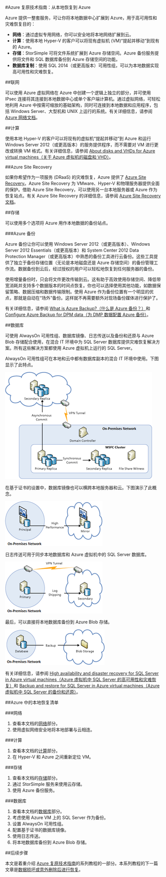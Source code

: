 <!-- Remove StoreSimple -->
<properties
   pageTitle="技术指南：从本地恢复到 Azure | Azure"
   description="本文可帮助你了解和设计用于从本地基础结构恢复到 Azure 的系统"
   services=""
   documentationCenter="na"
   authors="adamglick"
   manager="hongfeig"
   editor=""/>

<tags
   ms.service="resiliency"
   ms.date="05/13/2016"
   wacn.date="07/04/2016"/>

#Azure 复原技术指南：从本地恢复到 Azure

Azure 提供一整套服务，可让你将本地数据中心扩展到 Azure，用于高可用性和灾难恢复目的：

* __网络__：通过虚拟专用网络，你可以安全地将本地网络扩展到云。
* __计算__：使用本地 Hyper-V 的客户可以将现有虚拟机 (VM)“提起并移动”到现有的 Azure。
* __存储__：StorSimple 可将文件系统扩展到 Azure 存储空间。Azure 备份服务提供将文件和 SQL 数据库备份到 Azure 存储空间的功能。
* __数据库复制__：使用 SQL 2014（或更高版本）可用性组，可以为本地数据实现高可用性和灾难恢复。

<a id="networking"></a>
##联网

可以使用 Azure 虚拟网络在 Azure 中创建一个逻辑上独立的部分，并可使用 IPsec 连接将其连接到本地数据中心或单个客户端计算机。通过虚拟网络，可轻松地利用 Azure 中按需可缩放的基础架构，同时可连接到本地数据和应用程序，包括 Windows Server、大型机和 UNIX 上运行的系统。有关详细信息，请参阅 [Azure 网络文档](/documentation/articles/virtual-networks-overview)。

<a id="compute"></a>
##计算

使用本地 Hyper-V 的客户可以将现有的虚拟机“提起并移动”到 Azure 和运行 Windows Server 2012（或更高版本）的服务提供程序，而不需要对 VM 进行更改或转换 VM 格式。有关详细信息，请参阅 [About disks and VHDs for Azure virtual machines（关于 Azure 虚拟机的磁盘和 VHD）](/documentation/articles/virtual-machines-linux-about-disks-vhds)。

##Azure Site Recovery

如果你希望作为一项服务 (DRaaS) 的灾难恢复，Azure 提供了 [Azure Site Recovery](/services/site-recovery/)。Azure Site Recovery 为 VMware、Hyper-V 和物理服务器提供全面的保护。借助 Azure Site Recovery，可以使用另一台本地服务器或 Azure 作为恢复站点。有关 Azure Site Recovery 的详细信息，请参阅 [Azure Site Recovery 文档](/services/site-recovery/)。

<a id="storage"></a>
##存储

可以使用多个选项将 Azure 用作本地数据的备份站点。

<!-- ###StorSimple

StorSimple 可安全、透明地整合本地应用程序的云存储。它还提供单个设备来实现高性能的分层本地和云存储、实时存档、基于云的数据保护和灾难恢复。有关详细信息，请参阅 [StorSimple 产品页](/services/storsimple/)。 -->

###Azure 备份

Azure 备份让你可以使用 Windows Server 2012（或更高版本）、Windows Server 2012 Essentials（或更高版本）和 System Center 2012 Data Protection Manager（或更高版本）中熟悉的备份工具进行云备份。这些工具提供了独立于备份存储位置（无论是本地磁盘还是 Azure 存储空间）的备份管理工作流。数据备份到云后，经过授权的用户可以轻松地恢复到任何服务器的备份。

使用增量备份时，只会将文件更改传输到云。这有助于高效使用存储空间、降低带宽消耗并支持多个数据版本的时间点恢复。你也可以选择使用其他功能，如数据保留策略、数据压缩和数据传输限制。使用 Azure 作为备份位置有一个明显的优点，那就是自动在“场外”备份。这样就不再需要额外对现场备份媒体进行保护了。

有关详细信息，请参阅 [What is Azure Backup?（什么是 Azure 备份？）](/documentation/articles/backup-introduction-to-azure-backup)和 [Configure Azure Backup for DPM data（为 DMP 数据配置 Azure 备份）](https://technet.microsoft.com/zh-cn/library/jj728752.aspx)。

<a id="database"></a>
##数据库

可使用 AlwaysOn 可用性组、数据库镜像、日志传送以及备份和还原与 Azure Blob 存储配合使用，在混合 IT 环境中为 SQL Server 数据库提供灾难恢复解决方案。所有这些解决方案都使用 Azure 虚拟机上运行的 SQL Server。

AlwaysOn 可用性组可在本地和云中都有数据库副本的混合 IT 环境中使用。下图显示了此特点。

![混合云体系结构中的 SQL Server AlwaysOn 可用性组](./media/resiliency-technical-guidance-recovery-on-premises-azure/SQL_Server_Disaster_Recovery-3.png)

在基于证书的设置中，数据库镜像也可以横跨本地服务器和云。下图演示了此概念。

![混合云体系结构中的 SQL Server 数据库镜像](./media/resiliency-technical-guidance-recovery-on-premises-azure/SQL_Server_Disaster_Recovery-4.png)

日志传送可用于同步本地数据库和 Azure 虚拟机中的 SQL Server 数据库。

![混合云体系结构中的 SQL Server 日志传送](./media/resiliency-technical-guidance-recovery-on-premises-azure/SQL_Server_Disaster_Recovery-5.png)

最后，可以直接将本地数据库备份到 Azure Blob 存储。

![在混合云体系结构中将 SQL Server 备份到 Azure Blob 存储](./media/resiliency-technical-guidance-recovery-on-premises-azure/SQL_Server_Disaster_Recovery-6.png)

有关详细信息，请参阅 [High availability and disaster recovery for SQL Server in Azure virtual machines（Azure 虚拟机中 SQL Server 的高可用性和灾难恢复）](/documentation/articles/virtual-machines-windows-sql-high-availability-dr)和 [Backup and restore for SQL Server in Azure virtual machines（Azure 虚拟机中 SQL Server 的备份和还原）](/documentation/articles/virtual-machines-windows-sql-backup-recovery)。

##Azure 中的本地恢复清单

###网络

  1. 查看本文档的[网络](#networking)部分。
  2. 使用虚拟网络安全地将本地部署与云相连。

###计算

  1. 查看本文档的[计算](#compute)部分。
  2. 在 Hyper-V 和 Azure 之间重新定位 VM。

###存储
  1. 查看本文档的[存储](#storage)部分。
  2. 通过 StorSimple 服务来使用云存储。
  3. 使用 Azure 备份服务。

###数据库

  1. 查看本文档的[数据库](#database)部分。
  2. 考虑使用 Azure VM 上的 SQL Server 作为备份。
  3. 设置 AlwaysOn 可用性组。
  4. 配置基于证书的数据库镜像。
  5. 使用日志传送。
  6. 将本地数据库备份到 Azure Blob 存储。

##后续步骤

本文是着重介绍 [Azure 复原技术指南](/documentation/articles/resiliency-technical-guidance)的系列教程的一部分。本系列教程的下一篇文章是[数据损坏或意外删除后进行恢复](/documentation/articles/resiliency-technical-guidance-recovery-data-corruption)。

<!---HONumber=Mooncake_0627_2016-->
